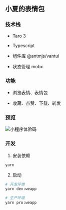 ## 小夏的表情包

### 技术栈

- Taro 3

- Typescript

- 组件库 @antmjs/vantui

- 状态管理 mobx

### 功能

- 浏览表情、表情包

- 收藏、点赞、下载、转发

### 预览

![小程序体验码](https://image.xjq.icu/2022/5/2/1651475007776_gh_fa006b2ef940_258.jpeg)

### 开发

1. 安装依赖

```
yarn
```

2. 启动

```bash
# 开发环境
yarn dev:weapp

# 生产环境
yarn pro:weapp
```
